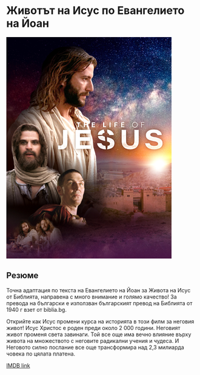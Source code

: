 # Животът на Исус по Евангелието на Йоан
![Alt text](cover.png)

## Резюме
Точна адаптация по текста на Евангелието на Йоан за Живота на Исус от Библията, направена с много внимание и голямо качество! За превода на български е използван българският превод на Библията от 1940 г взет от biblia.bg.

Открийте как Исус промени курса на историята в този филм за неговия живот! Исус Христос е роден преди около 2 000 години. Неговият живот променя света завинаги. Той все още има вечно влияние върху живота на множеството с неговите радикални учения и чудеса. И Неговото силно послание все още трансформира над 2,3 милиарда човека по цялата платена.

[IMDB link](https://www.imdb.com/title/tt0377992/)